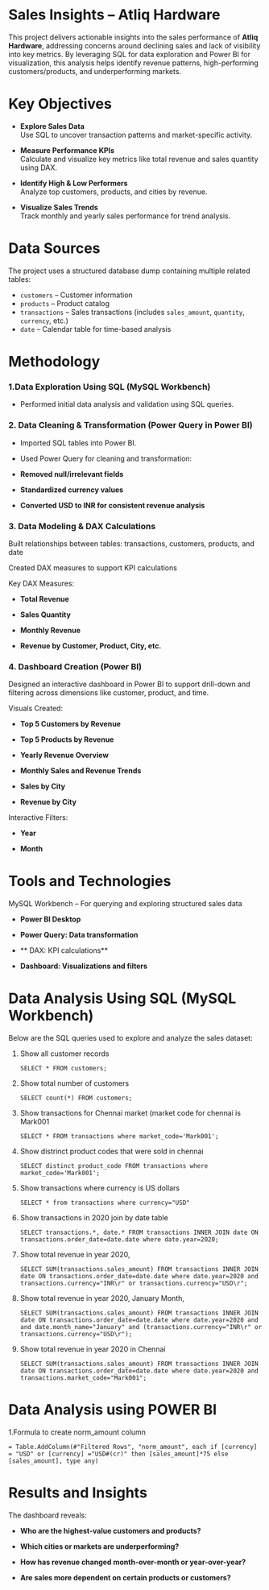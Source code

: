 # Sales Insights – Atliq Hardware

This project delivers actionable insights into the sales performance of **Atliq Hardware**, addressing concerns around declining sales and lack of visibility into key metrics.
By leveraging SQL for data exploration and Power BI for visualization, this analysis helps identify revenue patterns, high-performing customers/products, and underperforming markets.

# Key Objectives

- **Explore Sales Data**  
  Use SQL to uncover transaction patterns and market-specific activity.

- **Measure Performance KPIs**  
  Calculate and visualize key metrics like total revenue and sales quantity using DAX.

- **Identify High & Low Performers**  
  Analyze top customers, products, and cities by revenue.

- **Visualize Sales Trends**  
  Track monthly and yearly sales performance for trend analysis.

# Data Sources

The project uses a structured database dump containing multiple related tables:

- `customers` – Customer information  
- `products` – Product catalog  
- `transactions` – Sales transactions (includes `sales_amount`, `quantity`, `currency`, etc.)  
- `date` – Calendar table for time-based analysis

# Methodology

### 1.Data Exploration Using SQL (MySQL Workbench)

- Performed initial data analysis and validation using SQL queries.

### 2. Data Cleaning & Transformation (Power Query in Power BI)

- Imported SQL tables into Power BI.

- Used Power Query for cleaning and transformation:

- **Removed null/irrelevant fields**

- **Standardized currency values**

- **Converted USD to INR for consistent revenue analysis**

### 3. Data Modeling & DAX Calculations
Built relationships between tables: transactions, customers, products, and date

Created DAX measures to support KPI calculations

Key DAX Measures:

- **Total Revenue**

- **Sales Quantity**

- **Monthly Revenue**

- **Revenue by Customer, Product, City, etc.**

### 4. Dashboard Creation (Power BI)
Designed an interactive dashboard in Power BI to support drill-down and filtering across dimensions like customer, product, and time.

Visuals Created:

- **Top 5 Customers by Revenue**

- **Top 5 Products by Revenue**

- **Yearly Revenue Overview**

- **Monthly Sales and Revenue Trends**

- **Sales by City**

- **Revenue by City**

Interactive Filters:

- **Year**

- **Month**

# Tools and Technologies
MySQL Workbench – For querying and exploring structured sales data

- **Power BI Desktop**

- **Power Query: Data transformation**

- ** DAX: KPI calculations**

- **Dashboard: Visualizations and filters**

# Data Analysis Using SQL (MySQL Workbench)

Below are the SQL queries used to explore and analyze the sales dataset:

1. Show all customer records

    `SELECT * FROM customers;`

2. Show total number of customers

    `SELECT count(*) FROM customers;`

3. Show transactions for Chennai market (market code for chennai is Mark001

    `SELECT * FROM transactions where market_code='Mark001';`

4. Show distrinct product codes that were sold in chennai

    `SELECT distinct product_code FROM transactions where market_code='Mark001';`

5. Show transactions where currency is US dollars

    `SELECT * from transactions where currency="USD"`

6. Show transactions in 2020 join by date table

    `SELECT transactions.*, date.* FROM transactions INNER JOIN date ON transactions.order_date=date.date where date.year=2020;`

7. Show total revenue in year 2020,

    `SELECT SUM(transactions.sales_amount) FROM transactions INNER JOIN date ON transactions.order_date=date.date where date.year=2020 and transactions.currency="INR\r" or transactions.currency="USD\r";`
	
8. Show total revenue in year 2020, January Month,

    `SELECT SUM(transactions.sales_amount) FROM transactions INNER JOIN date ON transactions.order_date=date.date where date.year=2020 and and date.month_name="January" and (transactions.currency="INR\r" or transactions.currency="USD\r");`

9. Show total revenue in year 2020 in Chennai

    `SELECT SUM(transactions.sales_amount) FROM transactions INNER JOIN date ON transactions.order_date=date.date where date.year=2020
and transactions.market_code="Mark001";`

# Data Analysis using POWER BI

1.Formula to create norm_amount column

`= Table.AddColumn(#"Filtered Rows", "norm_amount", each if [currency] = "USD" or [currency] ="USD#(cr)" then [sales_amount]*75 else [sales_amount], type any)`

# Results and Insights

The dashboard reveals:

- **Who are the highest-value customers and products?**

- **Which cities or markets are underperforming?**

- **How has revenue changed month-over-month or year-over-year?**

- **Are sales more dependent on certain products or customers?**




